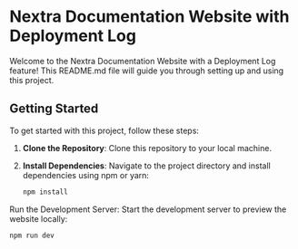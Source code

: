 # Nextra Documentation Website with Deployment Log

Welcome to the Nextra Documentation Website with a Deployment Log feature! This README.md file will guide you through setting up and using this project.

## Getting Started

To get started with this project, follow these steps:

1. **Clone the Repository**: Clone this repository to your local machine.

2. **Install Dependencies**: Navigate to the project directory and install dependencies using npm or yarn:

   ```bash
   npm install
Run the Development Server: Start the development server to preview the website locally:

```bash
npm run dev
